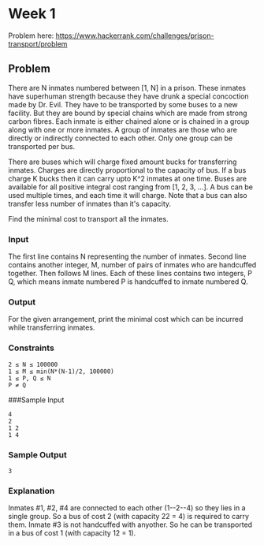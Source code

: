 # Week 1

Problem here: https://www.hackerrank.com/challenges/prison-transport/problem

## Problem

There are N inmates numbered between [1, N] in a prison. These inmates have superhuman strength because they have drunk a special concoction made by Dr. Evil. They have to be transported by some buses to a new facility. But they are bound by special chains which are made from strong carbon fibres. Each inmate is either chained alone or is chained in a group along with one or more inmates. A group of inmates are those who are directly or indirectly connected to each other. Only one group can be transported per bus.

There are buses which will charge fixed amount bucks for transferring inmates. Charges are directly proportional to the capacity of bus. If a bus charge K bucks then it can carry upto K^2 inmates at one time. Buses are available for all positive integral cost ranging from [1, 2, 3, ...]. A bus can be used multiple times, and each time it will charge. Note that a bus can also transfer less number of inmates than it's capacity.

Find the minimal cost to transport all the inmates.

### Input 
The first line contains N representing the number of inmates. Second line contains another integer, M, number of pairs of inmates who are handcuffed together. Then follows M lines. Each of these lines contains two integers, P Q, which means inmate numbered P is handcuffed to inmate numbered Q.

### Output 
For the given arrangement, print the minimal cost which can be incurred while transferring inmates.

### Constraints 
```
2 ≤ N ≤ 100000 
1 ≤ M ≤ min(N*(N-1)/2, 100000) 
1 ≤ P, Q ≤ N 
P ≠ Q
```

###Sample Input
```
4
2
1 2
1 4
```

### Sample Output
```
3
```

### Explanation 
Inmates #1, #2, #4 are connected to each other (1--2--4) so they lies in a single group. So a bus of cost 2 (with capacity 22 = 4) is required to carry them. Inmate #3 is not handcuffed with anyother. So he can be transported in a bus of cost 1 (with capacity 12 = 1).